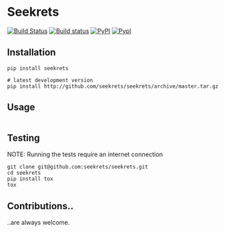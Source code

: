 # Seekrets

[![Build Status](https://travis-ci.org/seekrets/seekrets.svg?branch=master)](https://travis-ci.org/seekrets/seekrets)
[![Build status](https://ci.appveyor.com/api/projects/status/xf1hp1bekf3qhtr8/branch/master?svg=true)](https://ci.appveyor.com/project/seekrets/seekrets/branch/master)
[![PyPI](http://img.shields.io/pypi/dm/seekrets.svg)](http://img.shields.io/pypi/dm/seekrets.svg)
[![PypI](http://img.shields.io/pypi/v/seekrets.svg)](http://img.shields.io/pypi/v/seekrets.svg)


## Installation

```shell
pip install seekrets

# latest development version
pip install http://github.com/seekrets/seekrets/archive/master.tar.gz
```


## Usage

```shell

```

## Testing

NOTE: Running the tests require an internet connection

```shell
git clone git@github.com:seekrets/seekrets.git
cd seekrets
pip install tox
tox
```

## Contributions..

..are always welcome.

